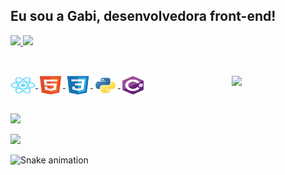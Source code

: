 ### <h2> Eu sou a Gabi, desenvolvedora front-end! </h2>
 
 <div align="left">
  <a href="https://github.com/iamgabbies">
  <img height="42%" src="https://github-readme-stats.vercel.app/api?username=iamgabbies&show_icons=true&theme=gruvbox&include_all_commits=true&count_private=true"/>
  <img height="50%" src="https://github-readme-stats.vercel.app/api/top-langs/?username=iamgabbies&layout=compact&langs_count=7&theme=gruvbox"/>
</div>

##

<div style="display: inline_block"><br>
  <img align="center"  height="30" width="40" src="https://raw.githubusercontent.com/devicons/devicon/master/icons/react/react-original.svg">
  <img align="center"  height="30" width="40" src="https://raw.githubusercontent.com/devicons/devicon/master/icons/html5/html5-original.svg">
  <img align="center" height="30" width="40" src="https://raw.githubusercontent.com/devicons/devicon/master/icons/css3/css3-original.svg">
  <img align="center"  height="30" width="40" src="https://raw.githubusercontent.com/devicons/devicon/master/icons/python/python-original.svg">
  <img align="center"  height="30" width="40" src="https://raw.githubusercontent.com/devicons/devicon/master/icons/csharp/csharp-original.svg">

  
  
  
  <img align="right" heigth="150" width="150" src="https://i.picasion.com/pic92/52ad3a50a67398e00081228237c31bb9.gif">

##
  
  <div>  
  
  <a href="https://www.instagram.com/iamgabbies/" target="_blank"><img src="https://img.shields.io/badge/-Instagram-%23E4405F?style=for-the-badge&logo=instagram&logoColor=white" target="_blank"></a>
   
<a href="https://www.linkedin.com/in/gabriela-santana-322248182/" target="_blank"><img src="https://img.shields.io/badge/-LinkedIn-%230077B5?style=for-the-badge&logo=linkedin&logoColor=white" target="_blank"></a> 

 ![Snake animation](https://github.com/iamgabbies/iamgabbies/blob/output/github-contribution-grid-snake.svg)
</div>
